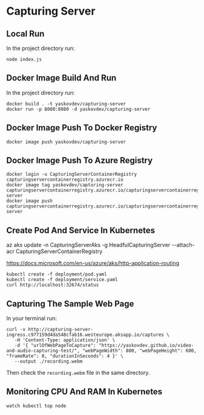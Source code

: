 # Capturing Server

## Local Run

In the project directory run:

```shell
node index.js
```

## Docker Image Build And Run

In the project directory run:

```shell
docker build . -t yaskovdev/capturing-server
docker run -p 8080:8080 -d yaskovdev/capturing-server
```

## Docker Image Push To Docker Registry

```shell
docker image push yaskovdev/capturing-server
```

## Docker Image Push To Azure Registry

```shell
docker login -u CapturingServerContainerRegistry capturingservercontainerregistry.azurecr.io
docker image tag yaskovdev/capturing-server capturingservercontainerregistry.azurecr.io/capturingservercontainerregistry/capturing-server
docker image push capturingservercontainerregistry.azurecr.io/capturingservercontainerregistry/capturing-server
```

## Create Pod And Service In Kubernetes

az aks update -n CapturingServerAks -g HeadfulCapturingServer --attach-acr CapturingServerContainerRegistry

https://docs.microsoft.com/en-us/azure/aks/http-application-routing

```shell
kubectl create -f deployment/pod.yaml
kubectl create -f deployment/service.yaml
curl http://localhost:32674/status
```

## Capturing The Sample Web Page

In your terminal run:

```shell
curl -v http://capturing-server-ingress.c977159d4da548cfab16.westeurope.aksapp.io/captures \
   -H 'Content-Type: application/json' \
   -d '{ "urlOfWebPageToCapture": "https://yaskovdev.github.io/video-and-audio-capturing-test/", "webPageWidth": 800, "webPageHeight": 600, "frameRate": 8, "durationInSeconds": 4 }' \
   --output ./recording.webm
```

Then check the `recording.webm` file in the same directory.

## Monitoring CPU And RAM In Kubernetes

```shell
watch kubectl top node
```
